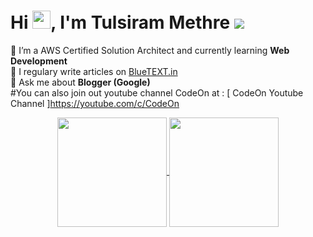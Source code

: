 # Hi <img src='https://github.com/CodeOnYT/TulsiramMethre/blob/main/assets/Hi.gif' width='29' height='29'/>, I'm Tulsiram Methre ![](https://visitor-badge.glitch.me/badge?page_id=CodeOnYT.TulsiramMethre)
🌱 I’m a AWS Certified Solution Architect and currently learning **Web Development**<br/>
📝 I regulary write articles on [BlueTEXT.in](https://www.bluetext.in/)<br/>
💬 Ask me about **Blogger (Google)**<br/>
#You can also join out youtube channel CodeOn at : [ CodeOn Youtube Channel ]https://youtube.com/c/CodeOn
<p align=center>
  <a href="#" title="Stats">
    <img height=175 align="center" src="https://github-readme-stats.vercel.app/api?username=CodeOnYT&show_icons=true&theme=gotham">
  </a>
  <a href="#" title="Stats">
  <img height=175 align="center" src="https://github-readme-stats.vercel.app/api/top-langs/?username=CodeOnYT&hide=c%23,powershell,java&title_color=2aa889&text_color=99d1ce&icon_color=2bbc8a&bg_color=0c1014&langs_count=8&layout=compact" />
  </a>
</p>


